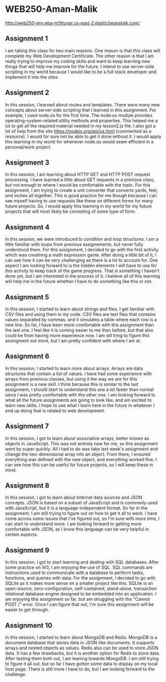 # WEB250-Aman-Malik

http://web250-env.eba-m5ttunar.us-east-2.elasticbeanstalk.com/

## Assignment 1

I am taking this class for two main reasons. One reason is that this class will complete my Web Development Certificate. The other reason is that I am really trying to improve my coding skills and want to keep learning new things that will help me improve for the future. I intend to use server-side scripting in my world because I would like to be a full stack developer and implement it into the sites. 

## Assignment 2

In this session, I learned about routes and templates. There were many new concepts about server-side scripting that I learned in this assignment. For example, I used node.os for the first time. The node:os module provides operating-system-related utility methods and properties. This helped me a lot to get all the required material needed in my lesson2.js file. I also got a lot of help from the site https://nodejs.org/api/os.html (commented as a resource). I would for sure not be able to get it done without it. I would apply this learning in my world for whenever node.os would seem efficient in a personal/work project. 

## Assignment 3

In this session, I am learning about HTTP GET and HTTP POST request processing. I have learned a little about GET requests in a previous class, but not enough to where I would be comfortable with the topic. For this assignment, I am trying to create a unit converter that converts yards, feet, and inches all together. This is good practice for me though because I can see myself having to use requests like these on different forms for many future projects. So, I would apply this learning in my world for my future projects that will most likely be consisting of some type of form. 

## Assignment 4

In this session, we were introduced to condition and loop structures. I am a little familiar with loops from previous assignements, but never fully understood them. For this assignment, I decided to go with the first activity which was creatinng a math expression game. After doing a little bit of it, I can see how it can be very challenging as there is a lot to account for. One aspect I am looking forward to is the hidden elements I will have to use for this activity to keep track of the game progress. That is something I haven't done yet, but I am interested in the process of it. I believe all of this learning will help me in the future whether I have to do something like this or not. 

## Assignment 5

In this session, I started to learn about strings and files. I get familiar with CSV files and using them in my code. CSV files are text files that contains values separated by commas, and it simulates a table where each row is a new line. So far, I have been more comfortable with this assignment than the last one. I feel like it is coming easier to me than before, but that also could be from having more experience now. I am stil tring to figure this assingment out more, but I am pretty confident with where I am at. 

## Assignment 6

In this session, I started to learn more about arrays. Arrays are data structures that contain a list of values. I have had some experience with arrays from previous classes, but using it the way we are for this assignment is a new skill. I think because this is similar to the last assignment, I should start to understand this one a lot faster than normal since I was pretty comfortable with the other one. I am looking forward to what all the future assignments are going to look like, and am excited to learn new skills. I hope to use what I learn here in the future in whatever I end up doing that is related to web development.

## Assignment 7

In this session, I got to learn about associative arrays, better known as objects in JavaScript. This was not entirely new for me, so this assignment went by super quickly. All I had to do was take last week's assignment and change the two-dimensional array into an object. From there, I ensured everything was defined with the new object, and everything worked fine. I can see how this can be useful for future projects, so I will keep these in mind.

## Assignment 8

In this session, I got to learn about Internet data sources and JSON concepts. JSON is based on a subset of JavaScript and is commonly used with JavaScript, but it is a language-independent format. So far in the assignment, I am still trying to figure out on how to get it all to work. I have come across some issues that I've figured out, so I'm sure with more time, I can start to understand more. I am looking forward to getting more comfortable with JSON, as I know this language can be very helpful in certain aspects. 

## Assignment 9

In this session, I got to start learning and dealing with SQL databases. After some practice on W3, I am enjoying the use of SQL. SQL commands are instructions used to communicate with a database to perform tasks, functions, and queries with data. For the assignment, I decided to go with SQLite as it makes more sense on a smaller project like this. SQLite is an open-source, zero-configuration, self-contained, stand-alone, transaction relational database engine designed to be embedded into an application. I am enjoying this assignment so far, but am struggling with the "Cannot POST /" error. Once I can figure that out, I'm sure this assignment will be easier to get through. 

## Assignment 10

In this session, I started to learn about MongoDB and Redis. MongoDB is a document database that stores data in JSON-like documents. It supports arrays and nested objects as values. Redis also can be used to store JSON data. It has a few drawbacks, but it is another option for Redis to store data. After testing them both out, I am leaning towards MongoDB. I am still trying to figure it all out, but so far I have gotten some data to display on my local host page. There is still more I have to do, but I am looking forward to the challenge.